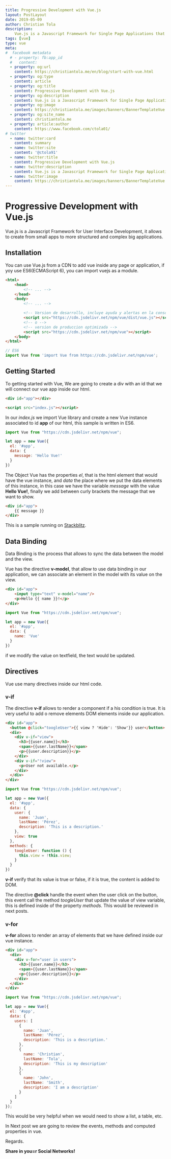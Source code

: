 ```yaml
---
title: Progressive Development with Vue.js
layout: PostLayout
date: 2019-05-09
author: Christian Tola
description:
    Vue.js is a Javascript Framework for Single Page Applications that allows to create user interfaces.
tags: [vue]
type: vue
meta:
#  facebook metadata
  # - property: fb:app_id
  #   content: 
  - property: og:url
    content: https://christiantola.me/en/blog/start-with-vue.html
  - property: og:type
    content: article
  - property: og:title
    content: Progressive Development with Vue.js
  - property: og:description
    content: Vue.js is a Javascript Framework for Single Page Applications....
  - property: og:image
    content: https://christiantola.me/images/banners/BannerTemplateVue.jpg
  - property: og:site_name
    content: christiantola.me
  - property: article:author
    content: https://www.facebook.com/ctola01/
# twitter
  - name: twitter:card
    content: summary
  - name: twitter:site
    content: '@ctola91'
  - name: twitter:title
    content: Progressive Development with Vue.js
  - name: twitter:description
    content: Vue.js is a Javascript Framework for Single Page Applications....
  - name: twitter:image
    content: https://christiantola.me/images/banners/BannerTemplateVue.jpg
---
```


# Progressive Development with Vue.js
<Info />

<Banner alt="start with vue"/>

Vue.js is a Javascript Framework for User Interface Development, it allows to create from small apps to more structured and complex big applications.

## Installation

You can use Vue.js from a CDN to add vue inside any page or application, if yoy use ES6(ECMAScript 6), you can import vuejs as a module.

```html
<html>
    <head>
        <!-- ... -->
    </head>
    <body>
        <!-- ... -->

        <!-- Version de desarrollo, incluye ayuda y alertas en la consola -->
        <script src="https://cdn.jsdelivr.net/npm/vue/dist/vue.js"></script>
        <!-- o -->
        <!-- version de produccion optimizada -->
        <script src="https://cdn.jsdelivr.net/npm/vue"></script>
    </body>
</html>
```

```js
// ES6
import Vue from 'import Vue from https://cdn.jsdelivr.net/npm/vue';
```

## Getting Started

To getting started with Vue, We are going to create a div with an id that we will connect our vue app inside our html.

```html
<div id="app"></div>

<script src="index.js"></script>
```
In our *index.js* we import Vue library and create a new Vue instance associated to id **app** of our html, this sample is written in ES6.
```js
import Vue from "https://cdn.jsdelivr.net/npm/vue";

let app = new Vue({
  el: '#app',
  data: {
    message: 'Hello Vue!'
  }
})
```
The Object Vue has the properties *el*, that is the html element that would have the vue instance, and *data* the place where we put the data elements of this instance, in this case we have the variable *message* with the value **Hello Vue!**, finally we add between curly brackets the message that we want to show.

```html
<div id="app">
    {{ message }}
</div>
```
This is a sample running on [Stackblitz](https://stackblitz.com).

<LiveCode url="https://stackblitz.com/edit/vue-hello?embed=1&file=index.js" />

## Data Binding

Data Binding is the process that allows to sync the data between the model and the view.

Vue has the directive **v-model**, that allow to use data binding in our application, we can associate an element in the model with its value on the view.

```html
<div id="app">
    <input type="text" v-model="name"/>
    <p>Hello {{ name }}!</p>
</div>
```

```js
import Vue from "https://cdn.jsdelivr.net/npm/vue";

let app = new Vue({
  el: '#app',
  data: {
    name: 'Vue'
  }
})
```

if we modify the value on textfield, the text would be updated.

<LiveCode url="https://stackblitz.com/edit/vue-model?embed=1&file=index.js" />

## Directives

Vue use many directives inside our html code.

### v-if

The directive **v-if** allows to render a component if a his condition is true. It is very useful to add o remove elements DOM elements inside our application.

```html
<div id="app">
  <button @click="toogleUser">{{ view ? 'Hide': 'Show'}} user</button>
  <div>
    <div v-if="view">
      <h3>{{user.name}}</h3>
      <span>{{user.lastName}}</span>
      <p>{{user.description}}</p>
    </div>
    <div v-if="!view">
      <p>User not available.</p>
    </div>
  </div>
</div>
```

```js
import Vue from "https://cdn.jsdelivr.net/npm/vue";

let app = new Vue({
  el: '#app',
  data: {
    user: {
      name: 'Juan',
      lastName: 'Pérez',
      description: 'This is a description.'
    },
    view: true
  },
  methods: {
    toogleUser: function () {
      this.view = !this.view;
    }
  }
})
```
**v-if** verify that its value is true or false, if it is true, the content is added to DOM.

The directive **@click** handle the event when the user click on the button, this event call the method *toogleUser* that update the value of view variable, this is defined inside of the property *methods*. This would be reviewed in next posts.

<LiveCode url="https://stackblitz.com/edit/vue-conditional?embed=1&file=index.html" />

### v-for

**v-for** allows to render an array of elements that we have defined inside our vue instance.

```html
<div id="app">
  <div>
    <div v-for="user in users">
      <h3>{{user.name}}</h3>
      <span>{{user.lastName}}</span>
      <p>{{user.description}}</p>
    </div>
  </div>
</div>
```

```js
import Vue from "https://cdn.jsdelivr.net/npm/vue";

let app = new Vue({
  el: '#app',
  data: {
    users: [
      {
        name: 'Juan',
        lastName: 'Pérez',
        description: 'This is a description.'
      },
      {
        name: 'Christian',
        lastName: 'Tola',
        description: 'This is my description'
      },
      {
        name: 'John',
        lastName: 'Smith',
        description: 'I am a description'
      }
    ]
  }
});
```

This would be very helpful when we would need to show a list, a table, etc.

<LiveCode url="https://stackblitz.com/edit/vue-for?embed=1&file=index.html"/>

In Next post we are going to review the events, methods and computed properties in vue.

Regards.

**Share in you=r Social Networks!**
<SocialButtons />

<Disqus />